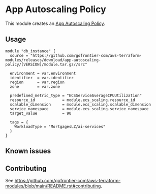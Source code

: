 # App Autoscaling Policy

This module creates an [App Autoscaling Policy](https://registry.terraform.io/providers/hashicorp/aws/latest/docs/resources/appautoscaling_policy).

## Usage

```hcl
module "db_instance" {
  source = "https://github.com/gofrontier-com/aws-terraform-modules/releases/download/app-autoscaling-policy/[VERSION]/module.tar.gz//src"

  environment = var.environment
  identifier  = var.identifier
  region      = var.region
  zone        = var.zone

  predefined_metric_type = "ECSServiceAverageCPUUtilization"
  resource_id            = module.ecs_scaling.resource_id
  scalable_dimension     = module.ecs_scaling.scalable_dimension
  service_namespace      = module.ecs_scaling.service_namespace
  target_value           = 90

  tags = {
    WorkloadType = "MortgagesLZ/ai-services"
  }
}
```

## Known issues

## Contributing

See <https://github.com/gofrontier-com/aws-terraform-modules/blob/main/README.rst#contributing>.

